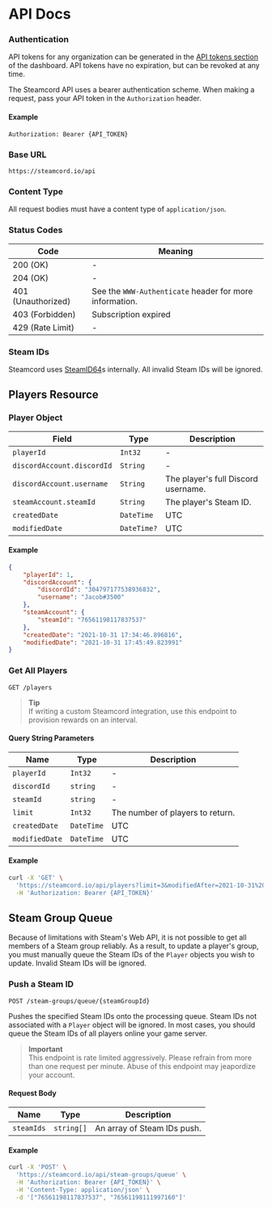 # API Docs

### Authentication

API tokens for any organization can be generated in the [API tokens section](https://steamcord.io/dashboard/tokens) of the dashboard. API tokens have no expiration, but can be revoked at any time.

The Steamcord API uses a bearer authentication scheme. When making a request, pass your API token in the `Authorization` header.

#### Example

```http
Authorization: Bearer {API_TOKEN}
```

### Base URL

```
https://steamcord.io/api
```

### Content Type

All request bodies must have a content type of `application/json`.

### Status Codes

| Code               | Meaning                                                 |
| ------------------ | ------------------------------------------------------- |
| 200 (OK)           | -                                                       |
| 204 (OK)           | -                                                       |
| 401 (Unauthorized) | See the `WWW-Authenticate` header for more information. |
| 403 (Forbidden)    | Subscription expired                                    |
| 429 (Rate Limit)   | -                                                       |

### Steam IDs

Steamcord uses [SteamID64](https://developer.valvesoftware.com/wiki/SteamID)s internally. All invalid Steam IDs will be ignored.

## Players Resource

### Player Object  

| Field                      | Type        | Description                         |
| -------------------------- | ----------- | ----------------------------------- |
| `playerId`                 | `Int32`     | -                                   |
| `discordAccount.discordId` | `String`    | -                                   |
| `discordAccount.username`  | `String`    | The player's full Discord username. |
| `steamAccount.steamId`     | `String`    | The player's Steam ID.              |
| `createdDate`              | `DateTime`  | UTC                                 |
| `modifiedDate`             | `DateTime?` | UTC                                 |


#### Example

```json
{
    "playerId": 1,
    "discordAccount": {
        "discordId": "304797177538936832",
        "username": "Jacob#3500"
    },
    "steamAccount": {
        "steamId": "76561198117837537"
    },
    "createdDate": "2021-10-31 17:34:46.896816",
    "modifiedDate": "2021-10-31 17:45:49.823991"
}
```

### Get All Players
`GET /players`

> __Tip__ \
> If writing a custom Steamcord integration, use this endpoint to provision rewards on an interval.

#### Query String Parameters

| Name           | Type       | Description                      |
| -------------- | ---------- | -------------------------------- |
| `playerId`     | `Int32`    | -                                |
| `discordId`    | `string`   | -                                |
| `steamId`      | `string`   | -                                |
| `limit`        | `Int32`    | The number of players to return. |
| `createdDate`  | `DateTime` | UTC                              |
| `modifiedDate` | `DateTime` | UTC                              |

#### Example

```bash
curl -X 'GET' \
  'https://steamcord.io/api/players?limit=3&modifiedAfter=2021-10-31%2017%3A45%3A49.823991' \
  -H 'Authorization: Bearer {API_TOKEN}'
```

## Steam Group Queue

Because of limitations with Steam's Web API, it is not possible to get all members of a Steam group reliably. As a result, to update a player's group, you must manually queue the Steam IDs of the `Player` objects you wish to update. Invalid Steam IDs will be ignored.

### Push a Steam ID
`POST /steam-groups/queue/{steamGroupId}`

Pushes the specified Steam IDs onto the processing queue. Steam IDs not associated with a `Player` object will be ignored. In most cases, you should queue the Steam IDs of all players online your game server.

> __Important__ \
> This endpoint is rate limited aggressively. Please refrain from more than one request per minute. Abuse of this endpoint may jeapordize your account.

#### Request Body

| Name            | Type       | Description                 |
| --------------- | ---------- | --------------------------- |
| `steamIds`      | `string[]` | An array of Steam IDs push. |

#### Example
```bash
curl -X 'POST' \
  'https://steamcord.io/api/steam-groups/queue' \
  -H 'Authorization: Bearer {API_TOKEN}' \
  -H 'Content-Type: application/json' \
  -d '["76561198117837537", "76561198111997160"]'
```
